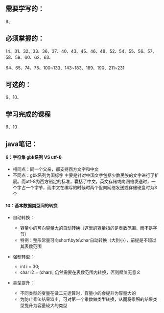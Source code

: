 ## 需要学写的：

6、   

## 必须掌握的：

14、31、32、33、36、37、40、43、45、46、48、52、54、55、56、57、58、59、60、62、63、

64、65、74、75、100~133、143~183、189、190、211~231

## 可选的：

6、10、



## 学习完成的课程

6、10



## java笔记：

####  6：字符集    gbk系列   VS   utf-8

- 相同点：同一个父亲，都支持西方文字和中文
- 不同点：gbk系列为国标字 主要是针对中国文字包括少数民族的文字进行了扩展。而utf-8为西方制定的标准，囊括了中文，英文存储或向网络发送时，一个字占一个字节，而中文在编写的时候时两个但向网络发送或存储硬盘时为3个

#### 10：基本数据类型间的转换

- 自动转换：

  * 容量小的可向容量大的自动转换（这里的容量指的是表数范围，而不是字节）
  * 特例：整形常量可向short\byte\char自动转换（大到小），前提是不超过其表数范围

- 强制转型：

  * int i = 30;
  * char i2 = (char)i;    仍然需要在表数范围内转换，否则赋值无意义

- 类型提升：

  * 不同类型的变量在做二元运算时，容量小的会提升为容量大的
  * 为防止乘法结果溢出，可对第一个乘数做类型转换，从而将乘积的结果类型提升为容量较大的类型
